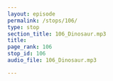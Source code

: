 ```yaml
---
layout: episode
permalink: /stops/106/
type: stop
section_title: 106_Dinosaur.mp3
title: 
page_rank: 106
stop_id: 106
audio_file: 106_Dinosaur.mp3

---
```

